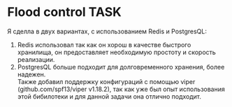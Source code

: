 # Flood control TASK
Я сделла в двух вариантах, с использованием Redis и PostgresQL:  
1. Redis использовал так как он хорош в качестве быстрого хранилища, он предоставляет необходимую простоту и скорость реализации. 
2. PostgresQL больше подходит для долговременного хранения, более надежен.  
Также добавил поддержку конфигураций с помощью viper (github.com/spf13/viper v1.18.2), так как уже был опыт использования этой бибилотеки и для данной задачи она отлично подходит.
